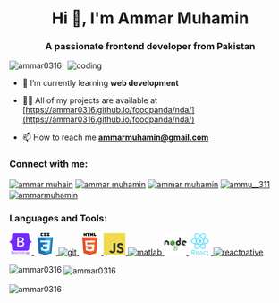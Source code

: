  <h1 align="center">Hi 👋, I'm Ammar Muhamin</h1>
<h3 align="center">A passionate frontend developer from Pakistan</h3>

<img align="right" alt="coding" width="400" src="https://gifdb.com/images/high/coding-skills-loading-dk68v8z0hevjpuiv.gif">

<p align="left"> <img src="https://komarev.com/ghpvc/?username=ammar0316&label=Profile%20views&color=0e75b6&style=flat" alt="ammar0316" /> </p>

- 🌱 I’m currently learning **web development**

- 👨‍💻 All of my projects are available at [https://ammar0316.github.io/foodpanda/nda/](https://ammar0316.github.io/foodpanda/nda/)

- 📫 How to reach me **ammarmuhamin@gmail.com**

<h3 align="left">Connect with me:</h3>
<p align="left">
<a href="https://twitter.com/ammar muhain" target="blank"><img align="center" src="https://raw.githubusercontent.com/rahuldkjain/github-profile-readme-generator/master/src/images/icons/Social/twitter.svg" alt="ammar muhain" height="30" width="40" /></a>
<a href="https://linkedin.com/in/ammar muhamin" target="blank"><img align="center" src="https://raw.githubusercontent.com/rahuldkjain/github-profile-readme-generator/master/src/images/icons/Social/linked-in-alt.svg" alt="ammar muhamin" height="30" width="40" /></a>
<a href="https://fb.com/ammar muhamin" target="blank"><img align="center" src="https://raw.githubusercontent.com/rahuldkjain/github-profile-readme-generator/master/src/images/icons/Social/facebook.svg" alt="ammar muhamin" height="30" width="40" /></a>
<a href="https://instagram.com/ammu__311" target="blank"><img align="center" src="https://raw.githubusercontent.com/rahuldkjain/github-profile-readme-generator/master/src/images/icons/Social/instagram.svg" alt="ammu__311" height="30" width="40" /></a>
<a href="https://www.youtube.com/c/ammarmuhamin" target="blank"><img align="center" src="https://raw.githubusercontent.com/rahuldkjain/github-profile-readme-generator/master/src/images/icons/Social/youtube.svg" alt="ammarmuhamin" height="30" width="40" /></a>
</p>

<h3 align="left">Languages and Tools:</h3>
<p align="left"> <a href="https://getbootstrap.com" target="_blank" rel="noreferrer"> <img src="https://raw.githubusercontent.com/devicons/devicon/master/icons/bootstrap/bootstrap-plain-wordmark.svg" alt="bootstrap" width="40" height="40"/> </a> <a href="https://www.w3schools.com/css/" target="_blank" rel="noreferrer"> <img src="https://raw.githubusercontent.com/devicons/devicon/master/icons/css3/css3-original-wordmark.svg" alt="css3" width="40" height="40"/> </a> <a href="https://git-scm.com/" target="_blank" rel="noreferrer"> <img src="https://www.vectorlogo.zone/logos/git-scm/git-scm-icon.svg" alt="git" width="40" height="40"/> </a> <a href="https://www.w3.org/html/" target="_blank" rel="noreferrer"> <img src="https://raw.githubusercontent.com/devicons/devicon/master/icons/html5/html5-original-wordmark.svg" alt="html5" width="40" height="40"/> </a> <a href="https://developer.mozilla.org/en-US/docs/Web/JavaScript" target="_blank" rel="noreferrer"> <img src="https://raw.githubusercontent.com/devicons/devicon/master/icons/javascript/javascript-original.svg" alt="javascript" width="40" height="40"/> </a> <a href="https://www.mathworks.com/" target="_blank" rel="noreferrer"> <img src="https://upload.wikimedia.org/wikipedia/commons/2/21/Matlab_Logo.png" alt="matlab" width="40" height="40"/> </a> <a href="https://nodejs.org" target="_blank" rel="noreferrer"> <img src="https://raw.githubusercontent.com/devicons/devicon/master/icons/nodejs/nodejs-original-wordmark.svg" alt="nodejs" width="40" height="40"/> </a> <a href="https://reactjs.org/" target="_blank" rel="noreferrer"> <img src="https://raw.githubusercontent.com/devicons/devicon/master/icons/react/react-original-wordmark.svg" alt="react" width="40" height="40"/> </a> <a href="https://reactnative.dev/" target="_blank" rel="noreferrer"> <img src="https://reactnative.dev/img/header_logo.svg" alt="reactnative" width="40" height="40"/> </a> </p>

<p><img align="left" src="https://github-readme-stats.vercel.app/api/top-langs?username=ammar0316&show_icons=true&locale=en&layout=compact" alt="ammar0316" /></p>

<p>&nbsp;<img align="center" src="https://github-readme-stats.vercel.app/api?username=ammar0316&show_icons=true&locale=en" alt="ammar0316" /></p>

<p><img align="center" src="https://github-readme-streak-stats.herokuapp.com/?user=ammar0316&" alt="ammar0316" /></p>


